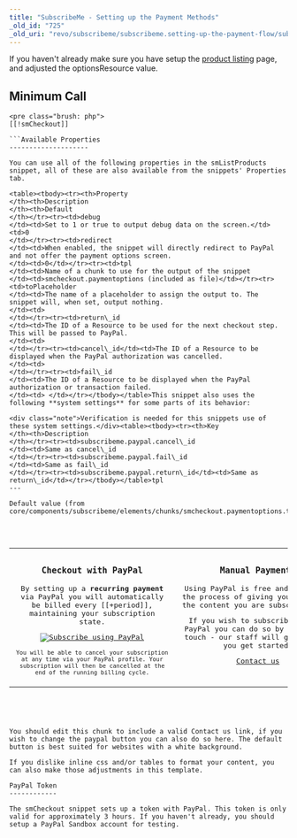 ```yaml
---
title: "SubscribeMe - Setting up the Payment Methods"
_old_id: "725"
_old_uri: "revo/subscribeme/subscribeme.setting-up-the-payment-flow/subscribeme-setting-up-the-payment-methods"
---
```


If you haven't already make sure you have setup the [product listing](/extras/revo/subscribeme/subscribeme.setting-up-the-payment-flow/subscribeme-listing-the-products "SubscribeMe - Listing the Products") page, and adjusted the optionsResource value.

Minimum Call
------------

```
<pre class="brush: php">
[[!smCheckout]]

```Available Properties
--------------------

You can use all of the following properties in the smListProducts snippet, all of these are also available from the snippets' Properties tab.

<table><tbody><tr><th>Property   
</th><th>Description   
</th><th>Default   
</th></tr><tr><td>debug   
</td><td>Set to 1 or true to output debug data on the screen.</td><td>0   
</td></tr><tr><td>redirect   
</td><td>When enabled, the snippet will directly redirect to PayPal and not offer the payment options screen.   
</td><td>0</td></tr><tr><td>tpl   
</td><td>Name of a chunk to use for the output of the snippet   
</td><td>smcheckout.paymentoptions (included as file)</td></tr><tr><td>toPlaceholder   
</td><td>The name of a placeholder to assign the output to. The snippet will, when set, output nothing.   
</td><td>  
</td></tr><tr><td>return\_id   
</td><td>The ID of a Resource to be used for the next checkout step. This will be passed to PayPal.   
</td><td>  
</td></tr><tr><td>cancel\_id</td><td>The ID of a Resource to be displayed when the PayPal authorization was cancelled.   
</td><td>  
</td></tr><tr><td>fail\_id   
</td><td>The ID of a Resource to be displayed when the PayPal authorization or transaction failed.   
</td><td> </td></tr></tbody></table>This snippet also uses the following **system settings** for some parts of its behavior:

<div class="note">Verification is needed for this snippets use of these system settings.</div><table><tbody><tr><th>Key   
</th><th>Description   
</th></tr><tr><td>subscribeme.paypal.cancel\_id   
</td><td>Same as cancel\_id   
</td></tr><tr><td>subscribeme.paypal.fail\_id   
</td><td>Same as fail\_id   
</td></tr><tr><td>subscribeme.paypal.return\_id</td><td>Same as return\_id</td></tr></tbody></table>tpl
---

Default value (from core/components/subscribeme/elements/chunks/smcheckout.paymentoptions.tpl):

```
<pre class="brush: php">
<style type="text/css">
    #paymentoptions {
    width: 600px;
    }
    #paymentoptions td {
    width: 50%;
    vertical-align: top;
    padding: 10px;
    text-align: center;
    }
    .paypal {
    border: 2px solid #ff9900;
    }
    .manual {
    border: 2px solid #000;
    }
</style>
<table id="paymentoptions">
    <tr>
    <td>
        <h3>Checkout with PayPal</h3>
        <p>By setting up a <strong>recurring payment</strong> via PayPal you will automatically be billed every [[+period]], maintaining your subscription state.</p>
        <p><a href="[[+paypalurl]]" title="Subscribe now!"><img src="http://www.paypal.com/en_US/i/btn/btn_subscribe_LG.gif" alt="Subscribe using PayPal" /></a></p>
        <p style="font-size: 80%">You will be able to cancel your subscription at any time via your PayPal profile. Your subscription will then be cancelled at the end of the running billing cycle.</p>
    </td>
    <td>
        <h3>Manual Payments</h3>
        <p>Using PayPal is free and automates the process of giving you access to the content you are subscribing to.</p>
        <p>If you wish to subscribe without PayPal you can do so by getting in touch - our staff will gladly help you get started.</p>
        <p><a href="">Contact us</a></p>
    </td>
    </tr>
</table>

```**Note**: You should NOT edit the default file directly, as future updates will overwrite any changes to this file. It is highly recommended you duplicate the file, or create a chunk with the contents, updating the snippet call, or snippet parameters accordingly.

You should edit this chunk to include a valid Contact us link, if you wish to change the paypal button you can also do so here. The default button is best suited for websites with a white background.

If you dislike inline css and/or tables to format your content, you can also make those adjustments in this template.

PayPal Token
------------

The smCheckout snippet sets up a token with PayPal. This token is only valid for approximately 3 hours. If you haven't already, you should setup a PayPal Sandbox account for testing.